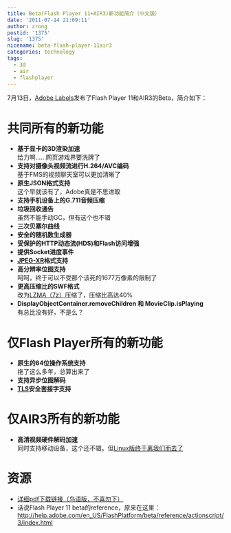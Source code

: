 ```yaml
---
title: Beta(Flash Player 11+AIR3)新功能简介（中文版）
date: '2011-07-14 21:09:11'
author: zrong
postid: '1375'
slug: '1375'
nicename: beta-flash-player-11air3
categories: technology
tags:
  - 3d
  - air
  - flashplayer
---
```


7月13日，[Adobe Labels](http://labs.adobe.com/)发布了Flash Player 11和AIR3的Beta，简介如下：

# 共同所有的新功能

-   **基于显卡的3D渲染加速**  
    给力啊……网页游戏界要洗牌了
-   **支持对摄像头视频流进行H.264/AVC编码**  
    基于FMS的视频聊天室可以更加清晰了
-   **原生JSON格式支持**  
    这个早就该有了，Adobe真是不思进取
-   **支持手机设备上的G.711音频压缩**
-   **垃圾回收通告**  
    虽然不能手动GC，但有这个也不错
-   **三次贝塞尔曲线**
-   **安全的随机数生成器**
-   **受保护的HTTP动态流(HDS)和Flash访问增强**
-   **提供Socket进度事件**
-   **[JPEG-XR](http://zh.wikipedia.org/wiki/JPEG_XR)格式支持**
-   **高分辨率位图支持**  
    呵呵，终于可以不受那个该死的1677万像素的限制了
-   **更高压缩比的SWF格式**  
    改为[LZMA（7z）](http://zh.wikipedia.org/wiki/LZMA)压缩了，压缩比高达40%
-   **DisplayObjectContainer.removeChildren 和 MovieClip.isPlaying**  
    有总比没有好，不是么？

# 仅Flash Player所有的新功能

-   **原生的64位操作系统支持**  
    拖了这么多年，总算出来了
-   **支持异步位图解码**
-   **[TLS](http://zh.wikipedia.org/wiki/TLS)安全套接字支持**

# 仅AIR3所有的新功能

-   **高清视频硬件解码加速**  
    同时支持移动设备，这个还不错。但[Linux版终于离我们而去了](https://blog.zengrong.net/post/1349.html)

# 资源

- [详细pdf下载链接（鸟语版，不喜勿下）](http://download.macromedia.com/pub/labs/flashplatformruntimes/shared/flashplayer11_air3_b1_releasenotes_071311.pdf)
- 话说Flash Player 11 beta的reference，原来在这里：<http://help.adobe.com/en_US/FlashPlatform/beta/reference/actionscript/3/index.html>

